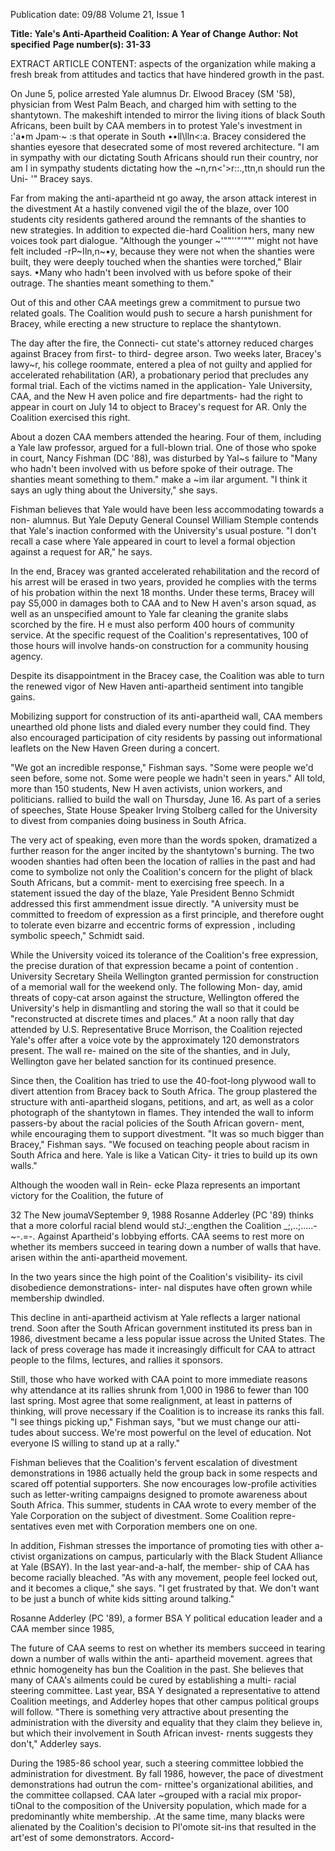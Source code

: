 Publication date: 09/88
Volume 21, Issue 1

**Title: Yale's Anti-Apartheid Coalition: A Year of Change**
**Author:  Not specified**
**Page number(s): 31-33**

EXTRACT ARTICLE CONTENT:
aspects of the organization while 
making a fresh break from attitudes 
and tactics that have hindered growth 
in the past. 


On June 5, police arrested Yale 
alumnus Dr. Elwood Bracey (SM '58), 
physician from West Palm Beach, 
and charged him with setting 
to the shantytown. The makeshift 
intended to mirror the living 
itions of black South Africans, 
been built by CAA members in 
to protest Yale's investment in 
:'a•m Jpam·~ :s 
that operate in 
South 
••ll\lln<:a. Bracey considered the shanties 
eyesore that desecrated some of 
most revered architecture. "I am 
in sympathy with our dictating 
South Africans should run their 
country, nor am I in sympathy 
students dictating how 
the 
~n,rn<'>r::.,ttn,n should run the Uni-
'" Bracey says. 


Far from making the anti-apartheid 
nt go away, the arson attack 
interest in the divestment 
At a hastily convened vigil the 
of the blaze, over 100 students 
city residents gathered around the 
remnants of the shanties to 
new strategies. In addition to 
expected die-hard 
Coalition 
hers, many new voices took part 
dialogue. "Although the younger 
~'""''"'""' might not have felt included 
-rP~Iln,n~•y, because they were not 
when the shanties were built, 
they were deeply touched when the 
shanties were torched," Blair says. 
•Many who hadn't been involved with 
us before spoke of their outrage. The 
shanties meant something to them." 


Out of this and other CAA meetings 
grew a commitment to pursue two 
related goals. The Coalition would 
push to secure a harsh punishment for 
Bracey, while erecting a new structure 
to replace the shantytown. 


The day after the fire, the Connecti-
cut state's attorney reduced charges 
against Bracey from first-
to third-
degree arson. Two weeks 
later, 
Bracey's lawy~r, his college roommate, 
entered a plea of not guilty and applied 
for accelerated rehabilitation (AR), a 
probationary period that precludes any 
formal trial. Each of the victims named 
in the application- Yale University, 
CAA, and the New H aven police 
and fire departments- had the right to 
appear in court on July 14 to object to 
Bracey's request for AR. Only the 
Coalition exercised this right. 


About a 
dozen CAA members 
attended the hearing. Four of them, 
including a Yale law professor, argued 
for a full-blown trial. One of those who 
spoke in court, Nancy Fishman (DC 
'88), was disturbed by Yal~s failure to 
"Many who hadn't 
been involved with us 
before spoke of their 
outrage. The shanties 
meant something to 
them." 
make a ~im ilar argument. "I think it 
says an ugly thing about the 
University," she says. 


Fishman 
believes that Yale would have been less 
accommodating towards a 
non-
alumnus. But Yale Deputy General 
Counsel William Stemple contends 
that Yale's inaction conformed with the 
University's usual posture. "I don't 
recall a case where Yale appeared in 
court to level a formal objection 
against a request for AR," he says. 


In the end, Bracey was granted 
accelerated 
rehabilitation and the 
record of his arrest will be erased in 
two years, provided he complies with the 
terms of his probation within the next 18 
months. Under these terms, Bracey 
will pay S5,000 in damages both to 
CAA and to New H aven's arson 
squad, as well as an unspecified 
amount to Yale far cleaning the granite 
slabs scorched by the fire. H e must also 
perform 400 hours of community 
service. At the specific request of the 
Coalition's 
representatives, 
100 of 
those hours will involve hands-on 
construction for a community housing 
agency. 


Despite its disappointment in the 
Bracey case, the Coalition was able to 
turn the renewed vigor of New Haven 
anti-apartheid sentiment into tangible 
gains. 


Mobilizing support for 
construction of its anti-apartheid wall, 
CAA members unearthed old phone 
lists and dialed every number they 
could find. They also encouraged 
participation of city residents by 
passing out informational leaflets on 
the New Haven Green during a 
concert. 


"We got an incredible 
response," Fishman says. "Some were 
people we'd seen before, some not. 
Some were people we hadn't seen in 
years." All told, 
more than 150 
students, New H aven activists, union 
workers, and politicians. rallied to build 
the wall on Thursday, June 16. As part 
of a series of speeches, State House 
Speaker Irving Stolberg called for the 
University to divest from companies 
doing business in South Africa. 


The very act of speaking, even more 
than the words spoken, dramatized a 
further reason for the anger incited by 
the shantytown's burning. The two 
wooden shanties had often been the 
location of rallies in the past and had 
come to symbolize not only the 
Coalition's concern for the plight of 
black South Africans, but a commit-
ment to exercising free speech. In a 
statement issued the day of the blaze, 
Yale President Benno Schmidt addressed 
this first ammendment issue directly. 
"A university must be committed to 
freedom of expression as a first 
principle, and therefore ought to 
tolerate even bizarre and eccentric 
forms of expression , 
including 
symbolic speech," Schmidt said. 


While the University voiced its 
tolerance of the Coalition's free 
expression, the precise duration of that 
expression became a 
point of 
contention . University Secretary 
Sheila Wellington granted permission 
for construction of a memorial wall for 
the weekend only. The following Mon-
day, amid threats of copy-cat arson 
against 
the structure, Wellington 
offered the University's help in 
dismantling and storing the wall so 
that it could be "reconstructed at 
discrete times and places." At a noon 
rally that day attended by U.S. 
Representative Bruce Morrison, the 
Coalition rejected Yale's offer after a 
voice vote by the approximately 120 
demonstrators present. The wall re-
mained on the site of the shanties, and 
in July, Wellington gave her belated 
sanction for its continued presence. 


Since then, the Coalition has tried to 
use the 40-foot-long plywood wall to 
divert attention from Bracey back to 
South Africa. The group plastered the 
structure with anti-apartheid slogans, 
petitions, and art, as well as a color 
photograph of the shantytown in 
flames. They intended the wall to 
inform passers-by about the racial 
policies of the South African govern-
ment, while encouraging them to 
support divestment. "It was so much 
bigger than Bracey," Fishman says. 
"We focused on teaching people about 
racism in South Africa and here. Yale 
is like a Vatican City- it tries to build 
up its own walls." 


Although the wooden wall in Rein-
ecke Plaza represents an important 
victory for the Coalition, the future of

32 The New joumaVSeptember 9, 1988 
Rosanne Adderley 
(PC '89) thinks 
that a more 
colorful racial blend 
would stJ:_:engthen 
the Coalition _;,..;.....-~-.=-. 
Against Apartheid's 
lobbying efforts. 
CAA seems to rest more on whether its 
members succeed in tearing down a 
number of walls that have. arisen 
within the anti-apartheid movement. 


In the two years since the high point of 
the Coalition's visibility- its civil 
disobedience demonstrations- inter-
nal disputes have often grown while 
membership dwindled. 


This decline in anti-apartheid 
activism at Yale reflects a larger 
national trend. Soon after the South 
African government instituted its press 
ban in 1986, divestment became a less 
popular issue across the United States. 
The lack of press coverage has made it 
increasingly difficult for CAA to 
attract people to the films, lectures, 
and rallies it sponsors. 


Still, those who have worked with 
CAA point to more immediate reasons 
why attendance at its rallies shrunk 
from 1,000 in 1986 to fewer than 100 
last spring. Most agree that some 
realignment, at least in patterns of 
thinking, will prove necessary if the 
Coalition is to increase its ranks this 
fall. "I see things picking up," Fishman 
says, "but we must change our atti-
tudes 
about 
success. 
We're 
most 
powerful on the level of education. Not 
everyone IS willing to stand up at a 
rally." 


Fishman believes that the Coalition's 
fervent 
escalation of divestment 
demonstrations in 1986 actually held 
the group back in some respects and 
scared off potential supporters. She 
now encourages low-profile activities 
such 
as letter-writing campaigns 
designed to promote awareness about 
South Africa. This summer, students 
in CAA wrote to every member of the 
Yale Corporation on the subject of 
divestment. Some Coalition repre-
sentatives even met with Corporation 
members one on one. 


In addition, Fishman stresses the 
importance of promoting ties with 
other 
a-ctivist organizations on 
campus, particularly with the Black 
Student Alliance at Yale (BSAY). In 
the last year-and-a-half, the member-
ship of CAA has become racially 
bleached. "As with any movement, 
people feel locked out, and it becomes 
a clique," she says. "I get frustrated by 
that. We don't want to be just a bunch 
of white kids sitting around talking." 


Rosanne Adderley (PC '89), 
a 
former BSA Y 
political education 
leader and a CAA member since 1985, 


The future of CAA 
seems to rest on 
whether its members 
succeed in tearing 
down a number of 
walls within the anti-
apartheid movement. 
agrees that ethnic homogeneity has 
bun the Coalition in the past. She 
believes that many of CAA's ailments 
could be cured by establishing a multi-
racial steering committee. Last year, 
BSA Y designated a representative to 
attend Coalition meetings, and 
Adderley hopes that other campus 
political groups will follow. "There is 
something very attractive about 
presenting the administration with the 
diversity and equality that they claim 
they believe in, but which their 
involvement in South African invest-
rnents suggests they don't," Adderley 
says. 


During the 1985-86 school year, 
such a steering committee lobbied the 
administration for divestment. By fall 
1986, however, the pace of divestment 
demonstrations had outrun the com-
rnittee's organizational abilities, and 
the committee collapsed. CAA later 
~grouped with a racial mix propor-
tiOnal to the composition of the 
University population, which made for 
a predominantly white membership. 
.At the same time, many blacks were 
alienated by the Coalition's decision to 
Pl'omote sit-ins that resulted in the 
art'est of some demonstrators. Accord-